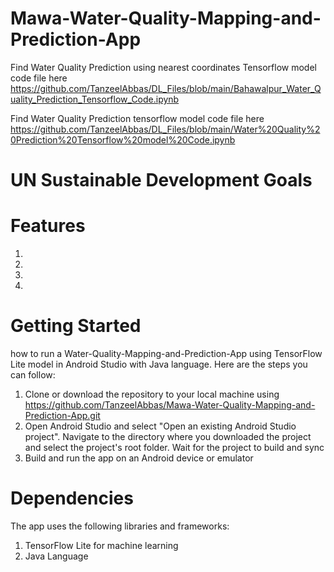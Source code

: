 # Mawa-Water-Quality-Mapping-and-Prediction-App


Find Water Quality Prediction using nearest coordinates Tensorflow model code file here https://github.com/TanzeelAbbas/DL_Files/blob/main/Bahawalpur_Water_Quality_Prediction_Tensorflow_Code.ipynb

Find Water Quality Prediction tensorflow model code file here https://github.com/TanzeelAbbas/DL_Files/blob/main/Water%20Quality%20Prediction%20Tensorflow%20model%20Code.ipynb 

# UN Sustainable Development Goals


# Features
1) 
2) 
3) 
4) 

# Getting Started
how to run a Water-Quality-Mapping-and-Prediction-App using TensorFlow Lite model in Android Studio with Java language. Here are the steps you can follow:

1) Clone or download the repository to your local machine using  https://github.com/TanzeelAbbas/Mawa-Water-Quality-Mapping-and-Prediction-App.git 
2) Open Android Studio and select "Open an existing Android Studio project". Navigate to the directory where you downloaded the project and select the project's root folder. Wait for the project to build and sync
3) Build and run the app on an Android device or emulator

# Dependencies
The app uses the following libraries and frameworks:

1) TensorFlow Lite for machine learning
2) Java Language
